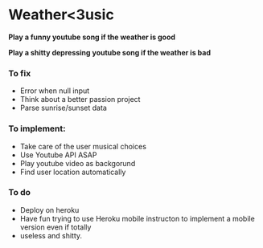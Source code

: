 # Weather<3usic

**Play a funny youtube song if the weather is good**

**Play a shitty depressing youtube song if the weather is bad**

### To fix

* Error when null input
* Think about a better passion project
* Parse sunrise/sunset data

### To implement:

* Take care of the user musical choices
* Use Youtube API ASAP
* Play youtube video as backgorund
* Find user location automatically


### To do

* Deploy on heroku
* Have fun trying to use Heroku mobile instructon to implement a mobile version even if totally
* useless and shitty.